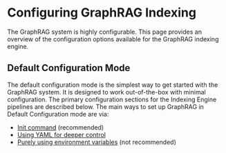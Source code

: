 # Configuring GraphRAG Indexing

The GraphRAG system is highly configurable. This page provides an overview of the configuration options available for the GraphRAG indexing engine.

## Default Configuration Mode

The default configuration mode is the simplest way to get started with the GraphRAG system. It is designed to work out-of-the-box with minimal configuration. The primary configuration sections for the Indexing Engine pipelines are described below. The main ways to set up GraphRAG in Default Configuration mode are via:

- [Init command](init.md) (recommended)
- [Using YAML for deeper control](yaml.md)
- [Purely using environment variables](env_vars.md) (not recommended)
